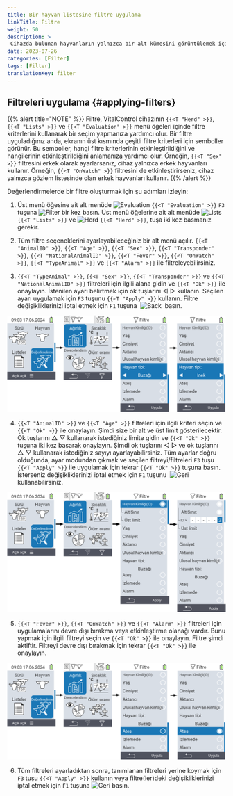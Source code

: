 ```yaml
---
title: Bir hayvan listesine filtre uygulama
linkTitle: Filtre
weight: 50
description: >
 Cihazda bulunan hayvanların yalnızca bir alt kümesini görüntülemek için bir hayvan listesine nasıl filtre uygulanacağı.
date: 2023-07-26
categories: [Filter]
tags: [Filter]
translationKey: filter
---
```

## Filtreleri uygulama {#applying-filters}

{{% alert title="NOTE" %}}
Filtre, VitalControl cihazının `{{<T "Herd" >}}`, `{{<T "Lists" >}}` ve `{{<T "Evaluation" >}}` menü öğeleri içinde filtre kriterlerini kullanarak bir seçim yapmanıza yardımcı olur. Bir filtre uyguladığınız anda, ekranın üst kısmında çeşitli filtre kriterleri için semboller görünür. Bu semboller, hangi filtre kriterlerinin etkinleştirildiğini ve hangilerinin etkinleştirildiğini anlamanıza yardımcı olur. Örneğin, `{{<T "Sex" >}}` filtresini erkek olarak ayarlarsanız, cihaz yalnızca erkek hayvanları kullanır. Örneğin, `{{<T "OnWatch" >}}` filtresini de etkinleştirirseniz, cihaz yalnızca gözlem listesinde olan erkek hayvanları kullanır.
{{% /alert %}}

Değerlendirmelerde bir filtre oluşturmak için şu adımları izleyin:

1. Üst menü öğesine ait alt menüde <img src="/icons/main/evaluation.svg" width="50" align="bottom" alt="Evaluation" /> `{{<T "Evaluation" >}}` `F3` tuşuna <img src="/icons/footer/filter.svg" width="25" align="bottom" alt="Filter" /> bir kez basın. Üst menü öğelerine ait alt menüde <img src="/icons/main/lists.svg" width="28" align="bottom" alt="Lists" /> `{{<T "Lists" >}}` ve <img src="/icons/main/herd.svg" width="60" align="bottom" alt="Herd" /> `{{<T "Herd" >}}`, tuşa iki kez basmanız gerekir.

2. Tüm filtre seçeneklerini ayarlayabileceğiniz bir alt menü açılır. `{{<T "AnimalID" >}}`, `{{<T "Age" >}}`, `{{<T "Sex" >}}`, `{{<T "Transponder" >}}`, `{{<T "NationalAnimalID" >}}`, `{{<T "Fever" >}}`, `{{<T "OnWatch" >}}`, `{{<T "TypeAnimal" >}}` ve `{{<T "Alarm" >}}` ile filtreleyebilirsiniz.

3. `{{<T "TypeAnimal" >}}`, `{{<T "Sex" >}}`, `{{<T "Transponder" >}}` ve `{{<T "NationalAnimalID" >}}` filtreleri için ilgili alana gidin ve `{{<T "Ok" >}}` ile onaylayın. İstenilen ayarı belirtmek için ok tuşlarını ◁ ▷ kullanın. Seçilen ayarı uygulamak için `F3` tuşunu `{{<T "Apply" >}}` kullanın. Filtre değişikliklerinizi iptal etmek için `F1` tuşuna &nbsp;<img src="/icons/footer/exit.svg" width="25" align="bottom" alt="Back" />&nbsp; basın.

![VitalControl: menu Evaluation Create filter](images/filter.png "Filtre oluştur")

4. `{{<T "AnimalID" >}}` ve `{{<T "Age" >}}` filtreleri için ilgili kriteri seçin ve `{{<T "Ok" >}}` ile onaylayın. Şimdi size bir alt ve üst limit gösterilecektir. Ok tuşlarını △ ▽ kullanarak istediğiniz limite gidin ve `{{<T "Ok" >}}` tuşuna iki kez basarak onaylayın. Şimdi ok tuşlarını ◁ ▷ ve ok tuşlarını △ ▽ kullanarak istediğiniz sayıyı ayarlayabilirsiniz. Tüm ayarlar doğru olduğunda, ayar modundan çıkmak ve seçilen filtreyi/filtreleri `F3` tuşu `{{<T "Apply" >}}` ile uygulamak için tekrar `{{<T "Ok" >}}` tuşuna basın. İsterseniz değişikliklerinizi iptal etmek için `F1` tuşunu &nbsp;<img src="/icons/footer/exit.svg" width="25" align="bottom" alt="Geri" />&nbsp; kullanabilirsiniz.

![VitalControl: menu Evaluation Create filter](images/filter2.png "Filtre oluştur")

5. `{{<T "Fever" >}}`, `{{<T "OnWatch" >}}` ve `{{<T "Alarm" >}}` filtreleri için uygulamalarını devre dışı bırakma veya etkinleştirme olanağı vardır. Bunu yapmak için ilgili filtreyi seçin ve `{{<T "Ok" >}}` ile onaylayın. Filtre şimdi aktiftir. Filtreyi devre dışı bırakmak için tekrar `{{<T "Ok" >}}` ile onaylayın.

![VitalControl: menu Evaluation Create filter](images/filter3.png "Filtre oluştur")

6. Tüm filtreleri ayarladıktan sonra, tanımlanan filtreleri yerine koymak için `F3` tuşu `{{<T "Apply" >}}` kullanın veya filtre(ler)deki değişikliklerinizi iptal etmek için `F1` tuşuna <img src="/icons/footer/exit.svg" width="25" align="bottom" alt="Geri" /> basın.
